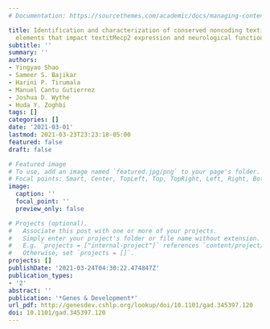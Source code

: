 ```yaml
---
# Documentation: https://sourcethemes.com/academic/docs/managing-content/

title: Identification and characterization of conserved noncoding textitcis -regulatory
  elements that impact textitMecp2 expression and neurological functions
subtitle: ''
summary: ''
authors:
- Yingyao Shao
- Sameer S. Bajikar
- Harini P. Tirumala
- Manuel Cantu Gutierrez
- Joshua D. Wythe
- Huda Y. Zoghbi
tags: []
categories: []
date: '2021-03-01'
lastmod: 2021-03-23T23:23:18-05:00
featured: false
draft: false

# Featured image
# To use, add an image named `featured.jpg/png` to your page's folder.
# Focal points: Smart, Center, TopLeft, Top, TopRight, Left, Right, BottomLeft, Bottom, BottomRight.
image:
  caption: ''
  focal_point: ''
  preview_only: false

# Projects (optional).
#   Associate this post with one or more of your projects.
#   Simply enter your project's folder or file name without extension.
#   E.g. `projects = ["internal-project"]` references `content/project/deep-learning/index.md`.
#   Otherwise, set `projects = []`.
projects: []
publishDate: '2021-03-24T04:30:22.474847Z'
publication_types:
- '2'
abstract: ''
publication: '*Genes & Development*'
url_pdf: http://genesdev.cshlp.org/lookup/doi/10.1101/gad.345397.120
doi: 10.1101/gad.345397.120
---
```

